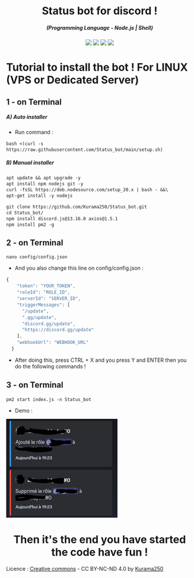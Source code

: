 <h1 align="center">Status bot for discord !</h1>
<em><h5 align="center">(Programming Language - Node.js | Shell)</h5></em>

<p align="center">
  <img src="https://img.shields.io/github/stars/Kurama250/Status_bot">
  <img src="https://img.shields.io/github/license/Kurama250/Status_bot">
  <img src="https://img.shields.io/github/repo-size/Kurama250/Status_bot">
  <img src="https://img.shields.io/badge/stability-stable-green">
</p>

# Tutorial to install the bot ! For LINUX (VPS or Dedicated Server)

## 1 - on Terminal

<h5>A) Auto installer</h5>

- Run command :

```shell script
bash <(curl -s https://raw.githubusercontent.com/Status_bot/main/setup.sh)
```
<h5>B) Manual installer</h5>

```shell script
apt update && apt upgrade -y
apt install npm nodejs git -y
curl -fsSL https://deb.nodesource.com/setup_20.x | bash - &&\
apt-get install -y nodejs
```

```shell script
git clone https://github.com/Kurama250/Status_bot.git
cd Status_bot/
npm install discord.js@13.16.0 axios@1.5.1
npm install pm2 -g
```
## 2 - on Terminal

```shell script
nano config/config.json
```

- And you also change this line on config/config.json :

```js
{
    "token": "YOUR_TOKEN",
    "roleId": "ROLE_ID",
    "serverId": "SERVER_ID",
    "triggerMessages": [
      "/update",
      ".gg/update",
      "discord.gg/update",
      "https://discord.gg/update"
    ],
    "webhookUrl": "WEBHOOK_URL"
  }
```

- After doing this, press CTRL + X and you press Y and ENTER then you do the following commands !

## 3 - on Terminal

```shell script
pm2 start index.js -n Status_bot
```
- Demo : 

![alt text](https://github.com/Kurama250/Status_bot/blob/main/status.png?raw=true)

<h1 align="center">Then it's the end you have started the code have fun !</h1>

Licence : [Creative commons](https://creativecommons.org/licenses/by-nc-nd/4.0/deed.en) - CC BY-NC-ND 4.0 by [Kurama250](https://github.com/Kurama250) 
